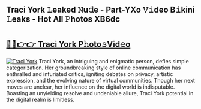 ## Traci York 𝙻eaked 𝙽u𝚍e - Part-YXo 𝚅𝚒deo B𝚒kini 𝙻eaks - Hot All 𝙿hotos XB6dc

# <h2><a href="http://ld1j81.urlbe.top/?page=Traci+York">🔗🔗👉👉 Traci York P𝚑oto𝚜Vid𝚎o</a></h2>

[![Traci York](https://i.imgur.com/eBuTRDB.gif)](http://ld1j81.urlbe.top/?page=Traci+York)
Traci York, an intriguing and enigmatic person, defies simple categorization. Her groundbreaking style of online communication has enthralled and infuriated critics, igniting debates on privacy, artistic expression, and the evolving nature of virtual communities. Though her next moves are unclear, her influence on the digital world is indisputable. Boasting an unyielding resolve and undeniable allure, Traci York potential in the digital realm is limitless.
